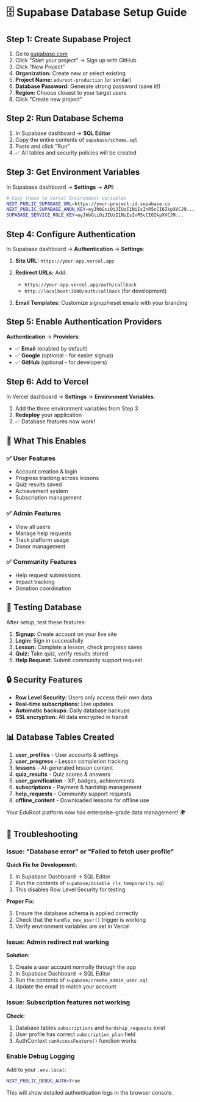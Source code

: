 # 🗄️ Supabase Database Setup Guide

## Step 1: Create Supabase Project

1. Go to [supabase.com](https://supabase.com)
2. Click "Start your project" → Sign up with GitHub
3. Click "New Project"
4. **Organization:** Create new or select existing
5. **Project Name:** `eduroot-production` (or similar)
6. **Database Password:** Generate strong password (save it!)
7. **Region:** Choose closest to your target users
8. Click "Create new project"

## Step 2: Run Database Schema

1. In Supabase dashboard → **SQL Editor**
2. Copy the entire contents of `supabase/schema.sql`
3. Paste and click "Run"
4. ✅ All tables and security policies will be created

## Step 3: Get Environment Variables

In Supabase dashboard → **Settings** → **API**:

```bash
# Copy these to Vercel Environment Variables
NEXT_PUBLIC_SUPABASE_URL=https://your-project-id.supabase.co
NEXT_PUBLIC_SUPABASE_ANON_KEY=eyJhbGciOiJIUzI1NiIsInR5cCI6IkpXVCJ9...
SUPABASE_SERVICE_ROLE_KEY=eyJhbGciOiJIUzI1NiIsInR5cCI6IkpXVCJ9...
```

## Step 4: Configure Authentication

In Supabase dashboard → **Authentication** → **Settings**:

1. **Site URL:** `https://your-app.vercel.app`
2. **Redirect URLs:** Add:
   - `https://your-app.vercel.app/auth/callback`
   - `http://localhost:3000/auth/callback` (for development)

3. **Email Templates:** Customize signup/reset emails with your branding

## Step 5: Enable Authentication Providers

**Authentication** → **Providers**:
- ✅ **Email** (enabled by default)
- ✅ **Google** (optional - for easier signup)
- ✅ **GitHub** (optional - for developers)

## Step 6: Add to Vercel

In Vercel dashboard → **Settings** → **Environment Variables**:

1. Add the three environment variables from Step 3
2. **Redeploy** your application
3. ✅ Database features now work!

## 🎯 What This Enables

### ✅ User Features
- Account creation & login
- Progress tracking across lessons
- Quiz results saved
- Achievement system
- Subscription management

### ✅ Admin Features  
- View all users
- Manage help requests
- Track platform usage
- Donor management

### ✅ Community Features
- Help request submissions
- Impact tracking
- Donation coordination

## 🚀 Testing Database

After setup, test these features:
1. **Signup:** Create account on your live site
2. **Login:** Sign in successfully  
3. **Lesson:** Complete a lesson, check progress saves
4. **Quiz:** Take quiz, verify results stored
5. **Help Request:** Submit community support request

## 🔒 Security Features

- **Row Level Security:** Users only access their own data
- **Real-time subscriptions:** Live updates
- **Automatic backups:** Daily database backups
- **SSL encryption:** All data encrypted in transit

## 📊 Database Tables Created

1. **user_profiles** - User accounts & settings
2. **user_progress** - Lesson completion tracking  
3. **lessons** - AI-generated lesson content
4. **quiz_results** - Quiz scores & answers
5. **user_gamification** - XP, badges, achievements
6. **subscriptions** - Payment & hardship management
7. **help_requests** - Community support requests
8. **offline_content** - Downloaded lessons for offline use

Your EduRoot platform now has enterprise-grade data management! 🌍

## 🐛 Troubleshooting

### Issue: "Database error" or "Failed to fetch user profile"

**Quick Fix for Development:**
1. In Supabase Dashboard → SQL Editor
2. Run the contents of `supabase/disable_rls_temporarily.sql`
3. This disables Row Level Security for testing

**Proper Fix:**
1. Ensure the database schema is applied correctly
2. Check that the `handle_new_user()` trigger is working
3. Verify environment variables are set in Vercel

### Issue: Admin redirect not working

**Solution:**
1. Create a user account normally through the app
2. In Supabase Dashboard → SQL Editor  
3. Run the contents of `supabase/create_admin_user.sql`
4. Update the email to match your account

### Issue: Subscription features not working

**Check:**
1. Database tables `subscriptions` and `hardship_requests` exist
2. User profile has correct `subscription_plan` field
3. AuthContext `canAccessFeature()` function works

### Enable Debug Logging

Add to your `.env.local`:
```bash
NEXT_PUBLIC_DEBUG_AUTH=true
```

This will show detailed authentication logs in the browser console.